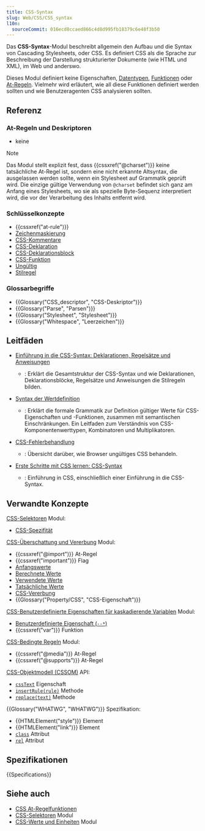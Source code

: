 ```yaml
---
title: CSS-Syntax
slug: Web/CSS/CSS_syntax
l10n:
  sourceCommit: 016ecd8ccaed866c4d8d995fb18379c6e48f3b50
---
```


Das **CSS-Syntax**-Modul beschreibt allgemein den Aufbau und die Syntax von Cascading Stylesheets, oder CSS. Es definiert CSS als die Sprache zur Beschreibung der Darstellung strukturierter Dokumente (wie HTML und XML), im Web und anderswo.

Dieses Modul definiert keine Eigenschaften, [Datentypen](/de/docs/Web/CSS/CSS_values_and_units/CSS_data_types), [Funktionen](/de/docs/Web/CSS/CSS_values_and_units/CSS_value_functions) oder [At-Regeln](/de/docs/Web/CSS/CSS_syntax/At-rule). Vielmehr wird erläutert, wie all diese Funktionen definiert werden sollten und wie Benutzeragenten CSS analysieren sollten.

## Referenz

### At-Regeln und Deskriptoren

- keine

> [!NOTE]
> Das Modul stellt explizit fest, dass {{cssxref("@charset")}} keine tatsächliche At-Regel ist, sondern eine nicht erkannte Altsyntax, die ausgelassen werden sollte, wenn ein Stylesheet auf Grammatik geprüft wird. Die einzige gültige Verwendung von `@charset` befindet sich ganz am Anfang eines Stylesheets, wo sie als spezielle Byte-Sequenz interpretiert wird, die vor der Verarbeitung des Inhalts entfernt wird.

### Schlüsselkonzepte

- {{cssxref("at-rule")}}
- [Zeichenmaskierung](/de/docs/Web/CSS/custom-ident#escaping_characters)
- [CSS-Kommentare](/de/docs/Web/CSS/CSS_syntax/Comments)
- [CSS-Deklaration](/de/docs/Web/API/CSS_Object_Model/CSS_Declaration)
- [CSS-Deklarationsblock](/de/docs/Web/API/CSS_Object_Model/CSS_Declaration_Block)
- [CSS-Funktion](/de/docs/Web/CSS/CSS_values_and_units/CSS_value_functions)
- [Ungültig](/de/docs/Web/CSS/CSS_syntax/Error_handling)
- [Stilregel](/de/docs/Web/API/CSSStyleRule)

### Glossarbegriffe

- {{Glossary("CSS_descriptor", "CSS-Deskriptor")}}
- {{Glossary("Parse", "Parsen")}}
- {{Glossary("Stylesheet", "Stylesheet")}}
- {{Glossary("Whitespace", "Leerzeichen")}}

## Leitfäden

- [Einführung in die CSS-Syntax: Deklarationen, Regelsätze und Anweisungen](/de/docs/Web/CSS/CSS_syntax/Syntax)
  - : Erklärt die Gesamtstruktur der CSS-Syntax und wie Deklarationen, Deklarationsblöcke, Regelsätze und Anweisungen die Stilregeln bilden.

- [Syntax der Wertdefinition](/de/docs/Web/CSS/CSS_values_and_units/Value_definition_syntax)
  - : Erklärt die formale Grammatik zur Definition gültiger Werte für CSS-Eigenschaften und -Funktionen, zusammen mit semantischen Einschränkungen. Ein Leitfaden zum Verständnis von CSS-Komponentenwerttypen, Kombinatoren und Multiplikatoren.

- [CSS-Fehlerbehandlung](/de/docs/Web/CSS/CSS_syntax/Error_handling)
  - : Übersicht darüber, wie Browser ungültiges CSS behandeln.

- [Erste Schritte mit CSS lernen: CSS-Syntax](/de/docs/Learn_web_development/Core/Styling_basics/What_is_CSS#css_syntax_basics)
  - : Einführung in CSS, einschließlich einer Einführung in die CSS-Syntax.

## Verwandte Konzepte

[CSS-Selektoren](/de/docs/Web/CSS/CSS_selectors) Modul:

- [CSS-Spezifität](/de/docs/Web/CSS/CSS_cascade/Specificity)

[CSS-Überschattung und Vererbung](/de/docs/Web/CSS/CSS_cascade) Modul:

- {{cssxref("@import")}} At-Regel
- {{cssxref("important")}} Flag
- [Anfangswerte](/de/docs/Web/CSS/CSS_cascade/Value_processing#initial_value)
- [Berechnete Werte](/de/docs/Web/CSS/CSS_cascade/Value_processing#computed_value)
- [Verwendete Werte](/de/docs/Web/CSS/CSS_cascade/Value_processing#used_value)
- [Tatsächliche Werte](/de/docs/Web/CSS/CSS_cascade/Value_processing#actual_value)
- [CSS-Vererbung](/de/docs/Web/CSS/CSS_cascade/Inheritance)
- {{Glossary("Property/CSS", "CSS-Eigenschaft")}}

[CSS-Benutzerdefinierte Eigenschaften für kaskadierende Variablen](/de/docs/Web/CSS/CSS_cascading_variables) Modul:

- [Benutzerdefinierte Eigenschaft (`--*`)](/de/docs/Web/CSS/--*)
- {{cssxref("var")}} Funktion

[CSS-Bedingte Regeln](/de/docs/Web/CSS/CSS_conditional_rules) Modul:

- {{cssxref("@media")}} At-Regel
- {{cssxref("@supports")}} At-Regel

[CSS-Objektmodell (CSSOM)](/de/docs/Web/API/CSS_Object_Model) API:

- [`cssText`](/de/docs/Web/API/CSSValue/cssText) Eigenschaft
- [`insertRule(rule)`](/de/docs/Web/API/CSSStyleSheet/insertRule) Methode
- [`replace(text)`](/de/docs/Web/API/CSSStyleSheet/replace) Methode

{{Glossary("WHATWG", "WHATWG")}} Spezifikation:

- {{HTMLElement("style")}} Element
- {{HTMLElement("link")}} Element
- [`class`](/de/docs/Web/HTML/Reference/Global_attributes/class) Attribut
- [`rel`](/de/docs/Web/HTML/Reference/Attributes/rel#stylesheet) Attribut

## Spezifikationen

{{Specifications}}

## Siehe auch

- [CSS At-Regelfunktionen](/de/docs/Web/CSS/CSS_syntax/At-rule_functions)
- [CSS-Selektoren](/de/docs/Web/CSS/CSS_selectors) Modul
- [CSS-Werte und Einheiten](/de/docs/Web/CSS/CSS_values_and_units) Modul
